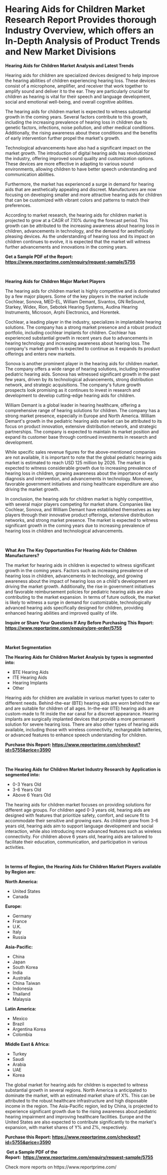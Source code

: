<p><h1>Hearing Aids for Children Market Research Report Provides thorough Industry Overview, which offers an In-Depth Analysis of Product Trends and New Market Divisions</h1></p><p><strong>Hearing Aids for Children Market Analysis and Latest Trends</strong></p>
<p><p>Hearing aids for children are specialized devices designed to help improve the hearing abilities of children experiencing hearing loss. These devices consist of a microphone, amplifier, and receiver that work together to amplify sound and deliver it to the ear. They are particularly crucial for children as hearing is vital for their speech and language development, social and emotional well-being, and overall cognitive abilities.</p><p>The hearing aids for children market is expected to witness substantial growth in the coming years. Several factors contribute to this growth, including the increasing prevalence of hearing loss in children due to genetic factors, infections, noise pollution, and other medical conditions. Additionally, the rising awareness about these conditions and the benefits of early intervention further propel the market's growth.</p><p>Technological advancements have also had a significant impact on the market growth. The introduction of digital hearing aids has revolutionized the industry, offering improved sound quality and customization options. These devices are more effective in adapting to various sound environments, allowing children to have better speech understanding and communication abilities.</p><p>Furthermore, the market has experienced a surge in demand for hearing aids that are aesthetically appealing and discreet. Manufacturers are now focusing on developing smaller and more attractive hearing aids for children that can be customized with vibrant colors and patterns to match their preferences.</p><p>According to market research, the hearing aids for children market is projected to grow at a CAGR of 7.10% during the forecast period. This growth can be attributed to the increasing awareness about hearing loss in children, advancements in technology, and the demand for aesthetically pleasing devices. As the understanding of hearing loss and its impact on children continues to evolve, it is expected that the market will witness further advancements and innovations in the coming years.</p></p>
<p><strong>Get a Sample PDF of the Report:&nbsp; <a href="https://www.reportprime.com/enquiry/request-sample/5755">https://www.reportprime.com/enquiry/request-sample/5755</a></strong></p>
<p>&nbsp;</p>
<p><strong>Hearing Aids for Children Major Market Players</strong></p>
<p><p>The hearing aids for children market is highly competitive and is dominated by a few major players. Some of the key players in the market include Cochlear, Sonova, MED-EL, William Demant, Sivantos, GN ReSound, Starkey, Widex, Rion, Sebotek Hearing Systems, Audina Hearing Instruments, Microson, Arphi Electronics, and Horentek.</p><p>Cochlear, a leading player in the industry, specializes in implantable hearing solutions. The company has a strong market presence and a robust product portfolio, including cochlear implants for children. Cochlear has experienced substantial growth in recent years due to advancements in hearing technology and increasing awareness about hearing loss. The company's market growth is expected to continue as it expands its product offerings and enters new markets.</p><p>Sonova is another prominent player in the hearing aids for children market. The company offers a wide range of hearing solutions, including innovative pediatric hearing aids. Sonova has witnessed significant growth in the past few years, driven by its technological advancements, strong distribution network, and strategic acquisitions. The company's future growth prospects look promising as it continues to invest in research and development to develop cutting-edge hearing aids for children.</p><p>William Demant is a global leader in hearing healthcare, offering a comprehensive range of hearing solutions for children. The company has a strong market presence, especially in Europe and North America. William Demant's growth in the pediatric hearing aids market can be attributed to its focus on product innovation, extensive distribution network, and strategic partnerships. The company is expected to maintain its market position and expand its customer base through continued investments in research and development.</p><p>While specific sales revenue figures for the above-mentioned companies are not available, it is important to note that the global pediatric hearing aids market is estimated to reach USD 125 million by 2026. The market is expected to witness considerable growth due to increasing prevalence of hearing loss in children, growing awareness about the importance of early diagnosis and intervention, and advancements in technology. Moreover, favorable government initiatives and rising healthcare expenditure are also driving the market growth.</p><p>In conclusion, the hearing aids for children market is highly competitive, with several major players competing for market share. Companies like Cochlear, Sonova, and William Demant have established themselves as key players through their innovative product offerings, extensive distribution networks, and strong market presence. The market is expected to witness significant growth in the coming years due to increasing prevalence of hearing loss in children and technological advancements.</p></p>
<p>&nbsp;</p>
<p><strong>What Are The Key Opportunities For Hearing Aids for Children Manufacturers?</strong></p>
<p><p>The market for hearing aids in children is expected to witness significant growth in the coming years. Factors such as increasing prevalence of hearing loss in children, advancements in technology, and growing awareness about the impact of hearing loss on a child's development are driving the market growth. Additionally, the rise in government initiatives and favorable reimbursement policies for pediatric hearing aids are also contributing to the market expansion. In terms of future outlook, the market is likely to witness a surge in demand for customizable, technologically advanced hearing aids specifically designed for children, providing enhanced hearing abilities and improved quality of life.</p></p>
<p><strong>Inquire or Share Your Questions If Any Before Purchasing This Report: <a href="https://www.reportprime.com/enquiry/pre-order/5755">https://www.reportprime.com/enquiry/pre-order/5755</a></strong></p>
<p>&nbsp;</p>
<p><strong>Market Segmentation</strong></p>
<p><strong>The Hearing Aids for Children Market Analysis by types is segmented into:</strong></p>
<p><ul><li>BTE Hearing Aids</li><li>ITE Hearing Aids</li><li>Hearing Implants</li><li>Other</li></ul></p>
<p><p>Hearing aids for children are available in various market types to cater to different needs. Behind-the-ear (BTE) hearing aids are worn behind the ear and are suitable for children of all ages. In-the-ear (ITE) hearing aids are custom-made to fit inside the ear canal for a discreet appearance. Hearing implants are surgically implanted devices that provide a more permanent solution for severe hearing loss. There are also other types of hearing aids available, including those with wireless connectivity, rechargeable batteries, or advanced features to enhance speech understanding for children.</p></p>
<p><strong>Purchase this Report:&nbsp;<a href="https://www.reportprime.com/checkout?id=5755&price=3590">https://www.reportprime.com/checkout?id=5755&price=3590</a></strong></p>
<p>&nbsp;</p>
<p><strong>The Hearing Aids for Children Market Industry Research by Application is segmented into:</strong></p>
<p><ul><li>0-3 Years Old</li><li>3-6 Years Old</li><li>Above 6 Years Old</li></ul></p>
<p><p>The hearing aids for children market focuses on providing solutions for different age groups. For children aged 0-3 years old, hearing aids are designed with features that prioritize safety, comfort, and secure fit to accommodate their sensitive and growing ears. As children grow from 3-6 years old, hearing aids aim to support language development and social interaction, while also introducing more advanced features such as wireless connectivity. For children above 6 years old, hearing aids are tailored to facilitate their education, communication, and participation in various activities.</p></p>
<p>&nbsp;</p>
<p><strong>In terms of Region, the Hearing Aids for Children Market Players available by Region are:</strong></p>
<p>
    <p> <strong> North America: </strong>
        <ul>
            <li>United States</li>
            <li>Canada</li>
        </ul>
        </p> 
    <p> <strong> Europe: </strong>
        <ul>
            <li>Germany</li>
            <li>France</li>
            <li>U.K.</li>
            <li>Italy</li>
            <li>Russia</li>
        </ul>
        </p> 
    <p> <strong> Asia-Pacific: </strong>
        <ul>
            <li>China</li>
            <li>Japan</li>
            <li>South Korea</li>
            <li>India</li>
            <li>Australia</li>
            <li>China Taiwan</li>
            <li>Indonesia</li>
            <li>Thailand</li>
            <li>Malaysia</li>
        </ul>
        </p> 
    <p> <strong> Latin America: </strong>
        <ul>
            <li>Mexico</li>
            <li>Brazil</li>
            <li>Argentina Korea</li>
            <li>Colombia</li>
        </ul>
        </p> 
    <p> <strong> Middle East & Africa: </strong>
        <ul>
            <li>Turkey</li>
            <li>Saudi</li>
            <li>Arabia</li>
            <li>UAE</li>
            <li>Korea</li>
        </ul>
    </p>
    </p>
<p><p>The global market for hearing aids for children is expected to witness substantial growth in several regions. North America is anticipated to dominate the market, with an estimated market share of X%. This can be attributed to the robust healthcare infrastructure and high disposable income in the region. The Asia-Pacific region, led by China, is projected to experience significant growth due to the rising awareness about pediatric hearing impairment and improving healthcare facilities. Europe and the United States are also expected to contribute significantly to the market's expansion, with market shares of Y% and Z%, respectively.</p></p>
<p><strong>Purchase this Report: <a href="https://www.reportprime.com/checkout?id=5755&price=3590">https://www.reportprime.com/checkout?id=5755&price=3590</a></strong></p>
<p>&nbsp;<strong>Get a Sample PDF of the Report:&nbsp;&nbsp;<a href="https://www.reportprime.com/enquiry/request-sample/5755">https://www.reportprime.com/enquiry/request-sample/5755</a></strong></p>
<p><strong></strong></p>
<p>Check more reports on https://www.reportprime.com/</p>